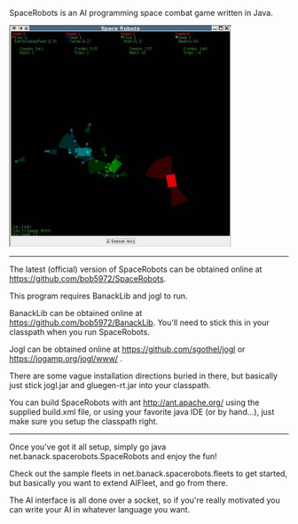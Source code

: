 SpaceRobots is an AI programming space combat game written in Java.

![Screenshot](spaceRobots.jpg)

----------------------------------------------------------------------

The latest (official) version of SpaceRobots can be obtained online at
https://github.com/bob5972/SpaceRobots.

This program requires BanackLib and jogl to run.

BanackLib can be obtained online at https://github.com/bob5972/BanackLib.
You'll need to stick this in your classpath when you run SpaceRobots.

Jogl can be obtained online at https://github.com/sgothel/jogl or
https://jogamp.org/jogl/www/ .

There are some vague installation directions buried in there, but basically
just stick jogl.jar and gluegen-rt.jar into your classpath.

You can build SpaceRobots with ant http://ant.apache.org/ using the supplied
build.xml file, or using your favorite java IDE (or by hand...), just make sure
you setup the classpath right.

----------------------------------------------------------------------

Once you've got it all setup, simply go java net.banack.spacerobots.SpaceRobots
and enjoy the fun!

Check out the sample fleets in net.banack.spacerobots.fleets to get started,
but basically you want to extend AIFleet, and go from there.

The AI interface is all done over a socket, so if you're really motivated you
can write your AI in whatever language you want.
